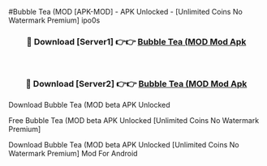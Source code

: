 #Bubble Tea (MOD [APK-MOD] - APK Unlocked - [Unlimited Coins No Watermark Premium] ipo0s



<div align="center">

<h3>🔴 Download [Server1] 👉👉 <a href="https://momento.my/?title=Bubble_Tea_(MOD">Bubble Tea (MOD Mod Apk</a></h3><br>

<h3>🔴 Download [Server2] 👉👉 <a href="https://momento.my/?title=Bubble_Tea_(MOD">Bubble Tea (MOD Mod Apk</a></h3>
</div>



Download Bubble Tea (MOD beta APK Unlocked

Free Bubble Tea (MOD beta APK Unlocked [Unlimited Coins No Watermark Premium]

Download Bubble Tea (MOD beta APK Unlocked [Unlimited Coins No Watermark Premium] Mod For Android
